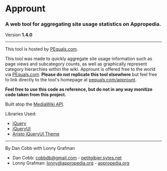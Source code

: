 # Apprount
### A web tool for aggregating site usage statistics on Appropedia.  
Version **1.4.0**

---
This tool is hosted by [PEquals.com](http://www.pequals.com/apprount).

This tool was made to quickly aggregate site usage information such as page views and subcategory counts, as well as graphically represent category hierarchies within the wiki. Apprount is offered free to the world via [PEquals.com](http://www.pequals.com/apprount). **Please do not replicate this tool elsewhere** but feel free to link directly to the tool's homepage at [pequals.com/apprount](http://www.pequals.com/apprount).

**Feel free to use this code as reference, but do not in any way monitize code taken from this project.**

Built atop the [MediaWiki API](http://www.mediawiki.org/wiki/MediaWiki).

Libraries Used:

* [jQuery](http://www.jquery.com)
* [jQueryUI](http://www.jqueryui.com)
* [Aristo jQueryUI Theme](http://taitems.github.io/Aristo-jQuery-UI-Theme/)

---
By Dan Cobb with Lonny Grafman

* Dan Cobb: cobbdb@gmail.com - [petitgibier.sytes.net](http://petitgibier.sytes.net)
* Lonny Grafman: lonny@appropedia.org - [appropedia.org](http://www.appropedia.org)
